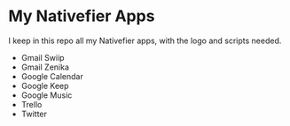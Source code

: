 # My Nativefier Apps

I keep in this repo all my Nativefier apps, with the logo and scripts needed.

- Gmail Swiip
- Gmail Zenika
- Google Calendar
- Google Keep
- Google Music
- Trello
- Twitter
